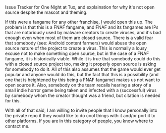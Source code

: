 Issue Tracker for One Night at Tux, and explaination for why it's not open source despite the mascot and theming.

If this were a fangame for any other franchise, [I](https://github.com/IoIxD) would open this up. The problem is that this is a FNAF fangame, and FNAF and its fangames are IPs that are notoriously used by malware creators to create viruses, and it's bad enough even when most of them are closed source. There is a valid fear that somebody (see: Android content farmers) would abuse the open source nature of the project to create a virus. This is normally a lousy excuse not to make something open source, but in the case of a FNAF fangame, it is historically viable. While it is true that somebody could do this with a closed source project too, making it properly open source is asking for somebody to do it. All of this also assumes that the game would ever get popular and anyone would do this, but the fact that this is a possibility (and one that is heightened by this being a FNAF fangame) makes us not want to open source it. Also, somebody on the team recalls hearing a story of a small indie horror game being taken and infected with a (successful) virus by somebody whom the creator thought was a friend, but citation is needed for this.

With all of that said, I am willing to invite people that I know personally into the private repo if they would like to do cool things with it and/or port it to other platforms. If you are in this category of people, you know where to contact me.
